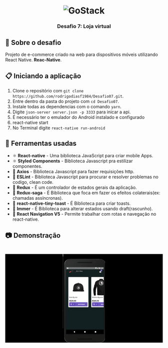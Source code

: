 <h1 align="center">
    <img alt="GoStack" src="https://rocketseat-cdn.s3-sa-east-1.amazonaws.com/bootcamp-header.png" width="200px" />
</h1>

<h3 align="center">
  Desafio 7: Loja virtual 
</h3>

## :rocket: Sobre o desafio

Projeto de e-commerce criado na web para dispositivos móveis utilizando React Native. **Reac-Native**.

## :clipboard: Iniciando a aplicação

1. Clone o repositório com `git clone https://github.com/rodrigodiasf1984/Desafio07.git`.
2. Entre dentro da pasta do projeto com `cd Desafio07`.
3. Instale todas as dependencias com o comando `yarn`.
4. Digite `json-server server.json -p 3333` para inicar a api. 
5. É necessário ter o emulador do Android instalado e configurado 
6. react-native start
7. No Terminal digite `react-native run-android` 

## :hammer: Ferramentas usadas

- ⚛️ **React-native** - Uma biblioteca JavaScript para criar mobile Apps.
- ⚛️ **Styled Components** - Biblioteca Javascript pra estilizar componentes.
- 📄 **Axios** - Biblioteca Javascript para fazer requisições http.
- 📄 **ESLint** - Biblioteca Javascript para procurar e resolver problemas no codigo, clean code.
- 📄 **Redux** - É um controlador de estados gerais da aplicação.
- 📄 **Redux-saga** - É Biblioteca que foca em fazer os efeitos colaterais(ex: chamadas assíncronas).
- 📄 **react-native-tiny-toast** - É Biblioteca para criar toasts. 
- 📄 **Immer** - É Biblioteca para alterar estados usando draft(rascunho). 
- 📄 **React Navigation V5** - Permite trabalhar com rotas e navegação no react-native. 

## :camera: Demonstração
<h1 align="center">
  <img alt="resultado" src="https://github.com/rodrigodiasf1984/Desafio07/blob/master/Git_gif/Desafio07.gif?raw=true"
 />
</h1>
